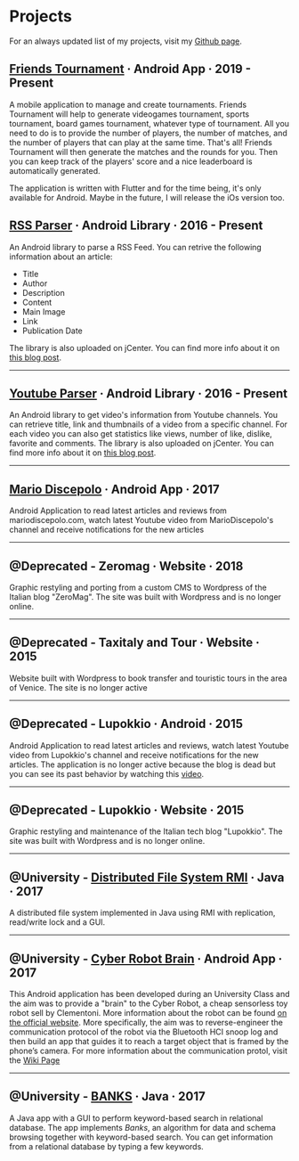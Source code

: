 # Projects


For an always updated list of my projects, visit my [Github page](https://github.com/prof18).

## [Friends Tournament](https://github.com/prof18/Friends-Tournament) · Android App · 2019 - Present

A mobile application to manage and create tournaments. Friends Tournament will help to generate videogames tournament, sports tournament, board games tournament, whatever type of tournament. All you need to do is to provide the number of players, the number of matches, and the number of players that can play at the same time. That's all! Friends Tournament will then generate the matches and the rounds for you. Then you can keep track of the players' score and a nice leaderboard is automatically generated. 

The application is written with Flutter and for the time being, it's only available for Android. Maybe in the future, I will release the iOs version too.

## [RSS Parser](https://github.com/prof18/RSS-Parser) · Android Library · 2016 - Present
 
An Android library to parse a RSS Feed. You can retrive the following information about an article:

* Title
* Author
* Description
* Content
* Main Image
* Link
* Publication Date

The library is also uploaded on jCenter. You can find more info about it on [this blog post](https://marcogomiero.com/posts/rss-parser-library/).

---

## [Youtube Parser](https://github.com/prof18/YoutubeParser) · Android Library · 2016 - Present

An Android library to get video's information from Youtube channels. You can retrieve title, link and thumbnails of a video from a specific channel. For each video you can also get statistics like views, number of like, dislike, favorite and comments. The library is also uploaded on jCenter. You can find more info about it on [this blog post](https://marcogomiero.com/posts/update-yt-parser-2).

---

## [Mario Discepolo](https://play.google.com/store/apps/details?id=com.prof.mariodiscepolo) · Android App · 2017 

Android Application to read latest articles and reviews from mariodiscepolo.com, watch latest Youtube video from MarioDiscepolo's channel and receive notifications for the new articles

---

## @Deprecated - Zeromag · Website · 2018

Graphic restyling and porting from a custom CMS to Wordpress of the Italian blog "ZeroMag". The site was built with Wordpress and is no longer online.

---

## @Deprecated - Taxitaly and Tour · Website · 2015

Website built with Wordpress to book transfer and touristic tours in the area of Venice. The site is no longer active

---

## @Deprecated - Lupokkio · Android · 2015 

Android Application to read latest articles and reviews, watch latest Youtube video from Lupokkio's channel and receive notifications for the new articles. The application is no longer active because the blog is dead but you can see its past behavior by watching this [video](https://www.youtube.com/watch?v=QK-KcC0DYds).

---

## @Deprecated - Lupokkio · Website · 2015

Graphic restyling and maintenance of the Italian tech blog "Lupokkio". The site was built with Wordpress and is no longer online.

---

## @University - [Distributed File System RMI](https://github.com/prof18/DistributedFIleSystemRMI) · Java · 2017

A distributed file system implemented in Java using RMI with replication, read/write lock and a GUI. 

---

## @University - [Cyber Robot Brain](https://github.com/prof18/CyberRobotBrain) · Android App · 2017

This Android application has been developed during an University Class and the aim was to provide a "brain" to the Cyber Robot, a cheap sensorless toy robot sell by Clementoni. More information about the robot can be found [on the official website](https://www.amazon.it/Scienza-e-Gioco-13941-Clementoni/dp/B010VB0IQS). More specifically, the aim was to reverse-engineer the communication protocol of the robot via the Bluetooth HCI snoop log and then build an app that guides it to reach a target object that is framed by the phone’s camera. For more information about the communication protol, visit the [Wiki Page](https://github.com/prof18/CyberRobotBrain/wiki/How-to-move-Cyber-Robot)

---

## @University - [BANKS](https://github.com/prof18/banks) · Java · 2017

A Java app with a GUI to perform keyword-based search in relational database. The app implements *Banks*, an algorithm for data and schema browsing together with keyword-based search. You can get information from a relational database by typing a few keywords.
